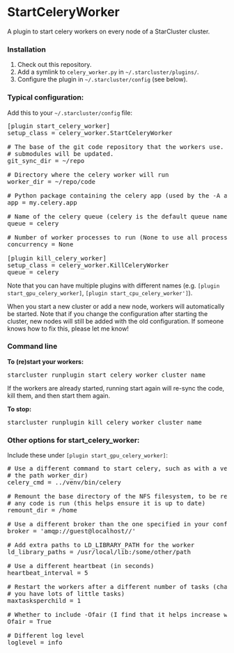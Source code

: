 StartCeleryWorker
=================

A plugin to start celery workers on every node of a StarCluster cluster.

### Installation
1. Check out this repository.
2. Add a symlink to `celery_worker.py` in `~/.starcluster/plugins/`.
3. Configure the plugin in `~/.starcluster/config` (see below).

### Typical configuration:
Add this to your `~/.starcluster/config` file:
<pre>
[plugin start_celery_worker]
setup_class = celery_worker.StartCeleryWorker

# The base of the git code repository that the workers use.  The repo and all
# submodules will be updated.
git_sync_dir = ~/repo

# Directory where the celery worker will run
worker_dir = ~/repo/code

# Python package containing the celery app (used by the -A argument for celery)
app = my.celery.app

# Name of the celery queue (celery is the default queue name)
queue = celery

# Number of worker processes to run (None to use all processes)
concurrency = None

[plugin kill_celery_worker]
setup_class = celery_worker.KillCeleryWorker
queue = celery
</pre>

Note that you can have multiple plugins with different names (e.g.
`[plugin start_gpu_celery_worker]`, `[plugin start_cpu_celery_worker']`).

When you start a new cluster or add a new node, workers will automatically be
started.  Note that if you change the configuration after starting the cluster,
new nodes will still be added with the old configuration.  If someone knows how
to fix this, please let me know!

### Command line
**To (re)start your workers:**
<pre>
starcluster runplugin start_celery_worker cluster_name
</pre>
If the workers are already started, running start again will re-sync the code,
kill them, and then start them again.

**To stop:**
<pre>
starcluster runplugin kill_celery_worker cluster_name
</pre>


### Other options for start_celery_worker:
Include these under `[plugin start_gpu_celery_worker]`:
<pre>
# Use a different command to start celery, such as with a venv (with respect to
# the path worker_dir)
celery_cmd = ../venv/bin/celery

# Remount the base directory of the NFS filesystem, to be remounted before
# any code is run (this helps ensure it is up to date)
remount_dir = /home

# Use a different broker than the one specified in your config
broker = 'amqp://guest@localhost//'

# Add extra paths to LD_LIBRARY_PATH for the worker
ld_library_paths = /usr/local/lib:/some/other/path

# Use a different heartbeat (in seconds)
heartbeat_interval = 5

# Restart the workers after a different number of tasks (change to be higher if
# you have lots of little tasks)
maxtasksperchild = 1

# Whether to include -Ofair (I find that it helps increase worker utilization).
Ofair = True

# Different log level
loglevel = info
</pre>
